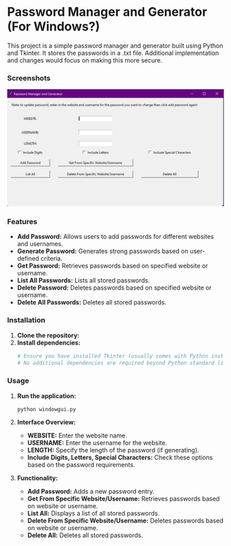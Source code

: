 
# Password Manager and Generator (For Windows?)

This project is a simple password manager and generator built using Python and Tkinter. It stores the passwords in a .txt file. Additional implementation and changes would focus on making this more secure. 

### Screenshots

![Application Screenshot](photo.png)

### Features
- **Add Password:** Allows users to add passwords for different websites and usernames.
- **Generate Password:** Generates strong passwords based on user-defined criteria.
- **Get Password:** Retrieves passwords based on specified website or username.
- **List All Passwords:** Lists all stored passwords.
- **Delete Password:** Deletes passwords based on specified website or username.
- **Delete All Passwords:** Deletes all stored passwords.

### Installation
1. **Clone the repository:**
3. **Install dependencies:**
   ```bash
   # Ensure you have installed Tkinter (usually comes with Python installation)
   # No additional dependencies are required beyond Python standard library
   ```

### Usage
1. **Run the application:**
   ```bash
   python windowgui.py
   ```

2. **Interface Overview:**
   - **WEBSITE:** Enter the website name.
   - **USERNAME:** Enter the username for the website.
   - **LENGTH:** Specify the length of the password (if generating).
   - **Include Digits, Letters, Special Characters:** Check these options based on the password requirements.

3. **Functionality:**
   - **Add Password:** Adds a new password entry.
   - **Get From Specific Website/Username:** Retrieves passwords based on website or username.
   - **List All:** Displays a list of all stored passwords.
   - **Delete From Specific Website/Username:** Deletes passwords based on website or username.
   - **Delete All:** Deletes all stored passwords.


